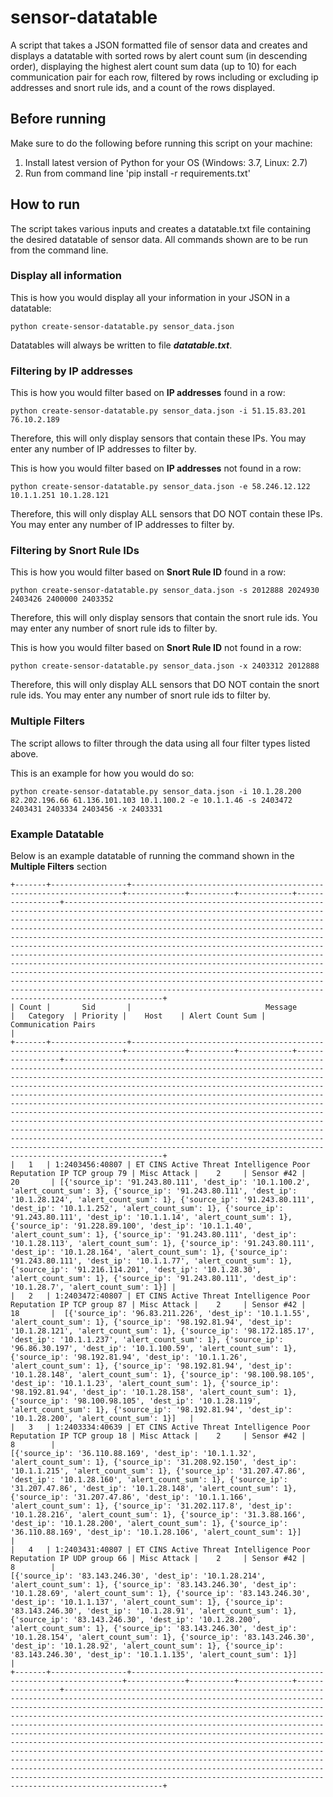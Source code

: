# sensor-datatable
A script that takes a JSON formatted file of sensor data and creates and displays a datatable with sorted rows by alert count sum (in descending order), displaying the highest alert count sum data (up to 10) for each communication pair for each row, filtered by rows including or excluding ip addresses and snort rule ids, and a count of the rows displayed.

## Before running
Make sure to do the following before running this script on your machine:

1. Install latest version of Python for your OS (Windows: 3.7, Linux: 2.7)
2. Run from command line 'pip install -r requirements.txt'

## How to run
The script takes various inputs and creates a datatable.txt file containing the desired datatable of sensor data. All commands shown are to be run from the command line.

### Display all information
This is how you would display all your information in your JSON in a datatable:

	python create-sensor-datatable.py sensor_data.json

Datatables will always be written to file _**datatable.txt**_.

### Filtering by IP addresses
This is how you would filter based on **IP addresses** found in a row:

	python create-sensor-datatable.py sensor_data.json -i 51.15.83.201 76.10.2.189

Therefore, this will only display sensors that contain these IPs. You may enter any number of IP addresses to filter by.

This is how you would filter based on **IP addresses** not found in a row:

	python create-sensor-datatable.py sensor_data.json -e 58.246.12.122 10.1.1.251 10.1.28.121

Therefore, this will only display ALL sensors that DO NOT contain these IPs. You may enter any number of IP addresses to filter by.

### Filtering by Snort Rule IDs
This is how you would filter based on **Snort Rule ID** found in a row:

	python create-sensor-datatable.py sensor_data.json -s 2012888 2024930 2403426 2400000 2403352

Therefore, this will only display sensors that contain the snort rule ids. You may enter any number of snort rule ids to filter by.

This is how you would filter based on **Snort Rule ID** not found in a row:

	python create-sensor-datatable.py sensor_data.json -x 2403312 2012888

Therefore, this will only display ALL sensors that DO NOT contain the snort rule ids. You may enter any number of snort rule ids to filter by.

### Multiple Filters
The script allows to filter through the data using all four filter types listed above.

This is an example for how you would do so:

	python create-sensor-datatable.py sensor_data.json -i 10.1.28.200 82.202.196.66 61.136.101.103 10.1.100.2 -e 10.1.1.46 -s 2403472 2403431 2403334 2403456 -x 2403331

### Example Datatable
Below is an example datatable of running the command shown in the **Multiple Filters** section

	+-------+-----------------+--------------------------------------------------------------------+-------------+----------+------------+-----------------+------------------------------------------------------------------------------------------------------------------------------------------------------------------------------------------------------------------------------------------------------------------------------------------------------------------------------------------------------------------------------------------------------------------------------------------------------------------------------------------------------------------------------------------------------------------------------------------------------------------------------------------------------------------------------------------------------------------------------------------------------------------------------------------------------------------------+
	| Count |       Sid       |                              Message                               |   Category  | Priority |    Host    | Alert Count Sum |                                                                                                                                                                                                                                                                                                                                                                                                  Communication Pairs                                                                                                                                                                                                                                                                                                                                                                                                   |
	+-------+-----------------+--------------------------------------------------------------------+-------------+----------+------------+-----------------+------------------------------------------------------------------------------------------------------------------------------------------------------------------------------------------------------------------------------------------------------------------------------------------------------------------------------------------------------------------------------------------------------------------------------------------------------------------------------------------------------------------------------------------------------------------------------------------------------------------------------------------------------------------------------------------------------------------------------------------------------------------------------------------------------------------------+
	|   1   | 1:2403456:40807 | ET CINS Active Threat Intelligence Poor Reputation IP TCP group 79 | Misc Attack |    2     | Sensor #42 |        20       | [{'source_ip': '91.243.80.111', 'dest_ip': '10.1.100.2', 'alert_count_sum': 3}, {'source_ip': '91.243.80.111', 'dest_ip': '10.1.28.124', 'alert_count_sum': 1}, {'source_ip': '91.243.80.111', 'dest_ip': '10.1.1.252', 'alert_count_sum': 1}, {'source_ip': '91.243.80.111', 'dest_ip': '10.1.1.14', 'alert_count_sum': 1}, {'source_ip': '91.228.89.100', 'dest_ip': '10.1.1.40', 'alert_count_sum': 1}, {'source_ip': '91.243.80.111', 'dest_ip': '10.1.28.113', 'alert_count_sum': 1}, {'source_ip': '91.243.80.111', 'dest_ip': '10.1.28.164', 'alert_count_sum': 1}, {'source_ip': '91.243.80.111', 'dest_ip': '10.1.1.77', 'alert_count_sum': 1}, {'source_ip': '91.216.114.201', 'dest_ip': '10.1.28.30', 'alert_count_sum': 1}, {'source_ip': '91.243.80.111', 'dest_ip': '10.1.28.7', 'alert_count_sum': 1}] |
	|   2   | 1:2403472:40807 | ET CINS Active Threat Intelligence Poor Reputation IP TCP group 87 | Misc Attack |    2     | Sensor #42 |        18       |  [{'source_ip': '96.83.211.226', 'dest_ip': '10.1.1.55', 'alert_count_sum': 1}, {'source_ip': '98.192.81.94', 'dest_ip': '10.1.28.121', 'alert_count_sum': 1}, {'source_ip': '98.172.185.17', 'dest_ip': '10.1.1.237', 'alert_count_sum': 1}, {'source_ip': '96.86.30.197', 'dest_ip': '10.1.100.59', 'alert_count_sum': 1}, {'source_ip': '98.192.81.94', 'dest_ip': '10.1.1.26', 'alert_count_sum': 1}, {'source_ip': '98.192.81.94', 'dest_ip': '10.1.28.148', 'alert_count_sum': 1}, {'source_ip': '98.100.98.105', 'dest_ip': '10.1.1.23', 'alert_count_sum': 1}, {'source_ip': '98.192.81.94', 'dest_ip': '10.1.28.158', 'alert_count_sum': 1}, {'source_ip': '98.100.98.105', 'dest_ip': '10.1.28.119', 'alert_count_sum': 1}, {'source_ip': '98.192.81.94', 'dest_ip': '10.1.28.200', 'alert_count_sum': 1}]   |
	|   3   | 1:2403334:40639 | ET CINS Active Threat Intelligence Poor Reputation IP TCP group 18 | Misc Attack |    2     | Sensor #42 |        8        |                                                                                 [{'source_ip': '36.110.88.169', 'dest_ip': '10.1.1.32', 'alert_count_sum': 1}, {'source_ip': '31.208.92.150', 'dest_ip': '10.1.1.215', 'alert_count_sum': 1}, {'source_ip': '31.207.47.86', 'dest_ip': '10.1.28.160', 'alert_count_sum': 1}, {'source_ip': '31.207.47.86', 'dest_ip': '10.1.28.148', 'alert_count_sum': 1}, {'source_ip': '31.207.47.86', 'dest_ip': '10.1.1.166', 'alert_count_sum': 1}, {'source_ip': '31.202.117.8', 'dest_ip': '10.1.28.216', 'alert_count_sum': 1}, {'source_ip': '31.3.88.166', 'dest_ip': '10.1.28.200', 'alert_count_sum': 1}, {'source_ip': '36.110.88.169', 'dest_ip': '10.1.28.106', 'alert_count_sum': 1}]                                                                                 |
	|   4   | 1:2403431:40807 | ET CINS Active Threat Intelligence Poor Reputation IP UDP group 66 | Misc Attack |    2     | Sensor #42 |        8        |                                                                              [{'source_ip': '83.143.246.30', 'dest_ip': '10.1.28.214', 'alert_count_sum': 1}, {'source_ip': '83.143.246.30', 'dest_ip': '10.1.28.69', 'alert_count_sum': 1}, {'source_ip': '83.143.246.30', 'dest_ip': '10.1.1.137', 'alert_count_sum': 1}, {'source_ip': '83.143.246.30', 'dest_ip': '10.1.28.91', 'alert_count_sum': 1}, {'source_ip': '83.143.246.30', 'dest_ip': '10.1.28.200', 'alert_count_sum': 1}, {'source_ip': '83.143.246.30', 'dest_ip': '10.1.28.154', 'alert_count_sum': 1}, {'source_ip': '83.143.246.30', 'dest_ip': '10.1.28.92', 'alert_count_sum': 1}, {'source_ip': '83.143.246.30', 'dest_ip': '10.1.1.135', 'alert_count_sum': 1}]                                                                               |
	+-------+-----------------+--------------------------------------------------------------------+-------------+----------+------------+-----------------+------------------------------------------------------------------------------------------------------------------------------------------------------------------------------------------------------------------------------------------------------------------------------------------------------------------------------------------------------------------------------------------------------------------------------------------------------------------------------------------------------------------------------------------------------------------------------------------------------------------------------------------------------------------------------------------------------------------------------------------------------------------------------------------------------------------------+